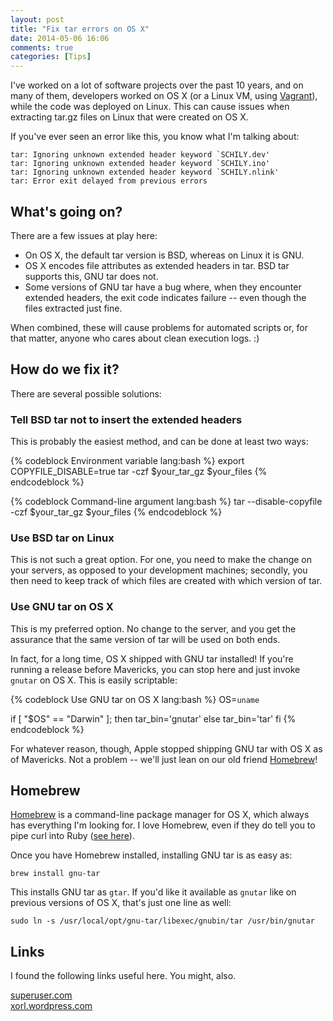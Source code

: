 ```yaml
---
layout: post
title: "Fix tar errors on OS X"
date: 2014-05-06 16:06
comments: true
categories: [Tips]
---
```


I've worked on a lot of software projects over the past 10 years, and on many of
them, developers worked on OS X (or a Linux VM, using
[Vagrant](http://www.vagrantup.com)), while the code was deployed on Linux.
This can cause issues when extracting tar.gz files on Linux that were created on OS X.

If you've ever seen an error like this, you know what I'm talking about:

    tar: Ignoring unknown extended header keyword `SCHILY.dev'
    tar: Ignoring unknown extended header keyword `SCHILY.ino'
    tar: Ignoring unknown extended header keyword `SCHILY.nlink'
    tar: Error exit delayed from previous errors


## What's going on?

There are a few issues at play here:

* On OS X, the default tar version is BSD, whereas on Linux it is GNU.
* OS X encodes file attributes as extended headers in tar. BSD tar supports this,
GNU tar does not.
* Some versions of GNU tar have a bug where, when they encounter extended headers,
the exit code indicates failure -- even though the files extracted just fine.

When combined, these will cause problems for automated scripts or, for that
matter, anyone who cares about clean execution logs. :)

## How do we fix it?

There are several possible solutions:

### Tell BSD tar not to insert the extended headers
This is probably the easiest method, and can be done at least two ways:

{% codeblock Environment variable lang:bash %}
export COPYFILE_DISABLE=true
tar -czf $your_tar_gz $your_files
{% endcodeblock %}

{% codeblock Command-line argument lang:bash %}
tar --disable-copyfile -czf $your_tar_gz $your_files
{% endcodeblock %}

### Use BSD tar on Linux

This is not such a great option. For one, you need to make the change on your
servers, as opposed to your development machines; secondly, you then need to
keep track of which files are created with which version of tar.

### Use GNU tar on OS X

This is my preferred option. No change to the server, and you get the assurance
that the same version of tar will be used on both ends.

In fact, for a long time, OS X shipped with GNU tar installed! If you're running
a release before Mavericks, you can stop here and just invoke `gnutar` on OS X.
This is easily scriptable:

{% codeblock Use GNU tar on OS X lang:bash %}
OS=`uname`

if [ "$OS" == "Darwin" ]; then
    tar_bin='gnutar'
else
    tar_bin='tar'
fi
{% endcodeblock %}

For whatever reason, though, Apple stopped shipping GNU tar with OS X as of Mavericks.
Not a problem -- we'll just lean on our old friend [Homebrew](http://brew.sh)!

## Homebrew

[Homebrew](http://brew.sh) is a command-line package manager for OS X, which
always has everything I'm looking for. I love Homebrew, even if they do tell you
to pipe curl into Ruby ([see here](http://blog.existentialize.com/dont-pipe-to-your-shell.html)).

Once you have Homebrew installed, installing GNU tar is as easy as:

    brew install gnu-tar

This installs GNU tar as `gtar`. If you'd like it available as `gnutar` like on
previous versions of OS X, that's just one line as well:

    sudo ln -s /usr/local/opt/gnu-tar/libexec/gnubin/tar /usr/bin/gnutar

## Links

I found the following links useful here. You might, also.

[superuser.com](http://superuser.com/questions/318809/linux-os-x-tar-incompatibility-tarballs-created-onos-x-give-errors-when-unt)  
[xorl.wordpress.com](http://xorl.wordpress.com/2012/05/15/admin-mistakes-gnu-bsd-tar-and-posix-compatibility/)

